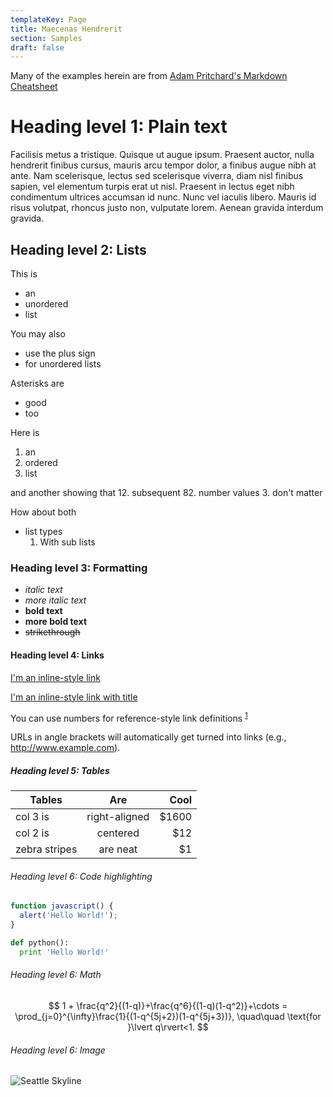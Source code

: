```yaml
---
templateKey: Page
title: Maecenas Hendrerit
section: Samples
draft: false
---
```


Many of the examples herein are from [Adam Pritchard's Markdown Cheatsheet](https://github.com/adam-p/markdown-here/wiki/Markdown-Cheatsheet)

# Heading level 1: Plain text

Facilisis metus a tristique. Quisque ut augue ipsum. Praesent auctor, nulla hendrerit finibus cursus, mauris arcu tempor dolor, a finibus augue nibh at ante. Nam scelerisque, lectus sed scelerisque viverra, diam nisl finibus sapien, vel elementum turpis erat ut nisl. Praesent in lectus eget nibh condimentum ultrices accumsan id nunc. Nunc vel iaculis libero. Mauris id risus volutpat, rhoncus justo non, vulputate lorem. Aenean gravida interdum gravida.

## Heading level 2: Lists

This is
- an
- unordered
- list

You may also
+ use the plus sign
+ for unordered lists

Asterisks are
* good  
* too


Here is
1. an
1. ordered
1. list


and another showing that
12. subsequent
82. number values
3. don't matter

How about both 
- list types
  1. With sub lists

### Heading level 3: Formatting

- *italic text*
- _more italic text_
- **bold text**
- __more bold text__
- ~~strikethrough~~

#### Heading level 4: Links
[I'm an inline-style link](https://www.google.com)

[I'm an inline-style link with title](https://www.google.com "Google's Homepage")

You can use numbers for reference-style link definitions <sup>[1][1]</sup>

URLs in angle brackets will automatically get turned into links (e.g., <http://www.example.com>).

[1]: https://www.ucdavis.edu

##### Heading level 5: Tables
| Tables        | Are           | Cool  |
| ------------- |:-------------:| -----:|
| col 3 is      | right-aligned | $1600 |
| col 2 is      | centered      |   $12 |
| zebra stripes | are neat      |    $1 |

###### Heading level 6: Code highlighting
```javascript
function javascript() {
  alert('Hello World!');
}
```
 
```python
def python():
  print 'Hello World!'

```

###### Heading level 6: Math

$$
1 +  \frac{q^2}{(1-q)}+\frac{q^6}{(1-q)(1-q^2)}+\cdots = \prod_{j=0}^{\infty}\frac{1}{(1-q^{5j+2})(1-q^{5j+3})}, \quad\quad \text{for }\lvert q\rvert<1.
$$

###### Heading level 6: Image

![Seattle Skyline](/img/seattle.jpg "Seattle Skyline")
